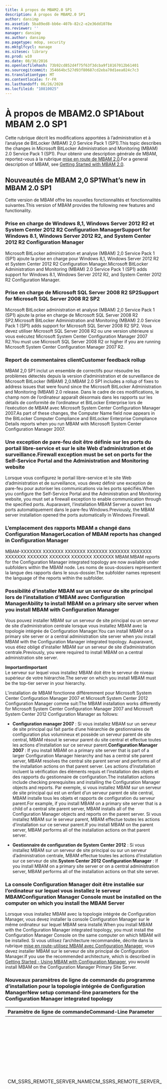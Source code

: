 ```yaml
---
title: À propos de MBAM2.0 SP1
description: À propos de MBAM2.0 SP1
author: dansimp
ms.assetid: 5ba89ed8-bb6e-407b-82c2-e2e36dd1078e
ms.reviewer: ''
manager: dansimp
ms.author: dansimp
ms.pagetype: mdop, security
ms.mktglfcycl: manage
ms.sitesec: library
ms.prod: w10
ms.date: 08/30/2016
ms.openlocfilehash: 73b92cd852d4f75f63f3dcba9f18167012b61401
ms.sourcegitcommit: 354664bc527d93f80687cd2eba70d1eea024c7c3
ms.translationtype: MT
ms.contentlocale: fr-FR
ms.lasthandoff: 06/26/2020
ms.locfileid: "10810025"
---
```

# <span data-ttu-id="646cb-103">À propos de MBAM2.0 SP1</span><span class="sxs-lookup"><span data-stu-id="646cb-103">About MBAM 2.0 SP1</span></span>

<span data-ttu-id="646cb-104">Cette rubrique décrit les modifications apportées à l’administration et à l’analyse de BitLocker (MBAM) 2,0 Service Pack 1 (SP1).</span><span class="sxs-lookup"><span data-stu-id="646cb-104">This topic describes the changes in Microsoft BitLocker Administration and Monitoring (MBAM) 2.0 Service Pack 1 (SP1).</span></span> <span data-ttu-id="646cb-105">Pour obtenir une description générale de MBAM, reportez-vous à la rubrique [mise en route de MBAM 2,0](getting-started-with-mbam-20-mbam-2.md).</span><span class="sxs-lookup"><span data-stu-id="646cb-105">For a general description of MBAM, see [Getting Started with MBAM 2.0](getting-started-with-mbam-20-mbam-2.md).</span></span>

## <a href="" id="what-s-new-in-mbam-2-0-sp1"></a><span data-ttu-id="646cb-106">Nouveautés de MBAM 2,0 SP1</span><span class="sxs-lookup"><span data-stu-id="646cb-106">What’s new in MBAM 2.0 SP1</span></span>

<span data-ttu-id="646cb-107">Cette version de MBAM offre les nouvelles fonctionnalités et fonctionnalités suivantes.</span><span class="sxs-lookup"><span data-stu-id="646cb-107">This version of MBAM provides the following new features and functionality.</span></span>

### <span data-ttu-id="646cb-108">Prise en charge de Windows 8,1, Windows Server 2012 R2 et System Center 2012 R2 Configuration Manager</span><span class="sxs-lookup"><span data-stu-id="646cb-108">Support for Windows 8.1, Windows Server 2012 R2, and System Center 2012 R2 Configuration Manager</span></span>

<span data-ttu-id="646cb-109">Microsoft BitLocker administration et analyse (MBAM) 2,0 Service Pack 1 (SP1) ajoute la prise en charge pour Windows 8,1, Windows Server 2012 R2 et System Center 2012 R2 Configuration Manager.</span><span class="sxs-lookup"><span data-stu-id="646cb-109">Microsoft BitLocker Administration and Monitoring (MBAM) 2.0 Service Pack 1 (SP1) adds support for Windows 8.1, Windows Server 2012 R2, and System Center 2012 R2 Configuration Manager.</span></span>

### <span data-ttu-id="646cb-110">Prise en charge de Microsoft SQL Server 2008 R2 SP2</span><span class="sxs-lookup"><span data-stu-id="646cb-110">Support for Microsoft SQL Server 2008 R2 SP2</span></span>

<span data-ttu-id="646cb-111">Microsoft BitLocker administration et analyse (MBAM) 2,0 Service Pack 1 (SP1) ajoute la prise en charge de Microsoft SQL Server 2008 R2 SP2.</span><span class="sxs-lookup"><span data-stu-id="646cb-111">Microsoft BitLocker Administration and Monitoring (MBAM) 2.0 Service Pack 1 (SP1) adds support for Microsoft SQL Server 2008 R2 SP2.</span></span> <span data-ttu-id="646cb-112">Vous devez utiliser Microsoft SQL Server 2008 R2 ou une version ultérieure si vous exécutez Microsoft System Center Configuration Manager 2007 R2.</span><span class="sxs-lookup"><span data-stu-id="646cb-112">You must use Microsoft SQL Server 2008 R2 or higher if you are running Microsoft System Center Configuration Manager 2007 R2.</span></span>

### <span data-ttu-id="646cb-113">Report de commentaires client</span><span class="sxs-lookup"><span data-stu-id="646cb-113">Customer feedback rollup</span></span>

<span data-ttu-id="646cb-114">MBAM 2,0 SP1 inclut un ensemble de correctifs pour résoudre les problèmes détectés depuis la version d’administration et de surveillance de Microsoft BitLocker (MBAM) 2,0.</span><span class="sxs-lookup"><span data-stu-id="646cb-114">MBAM 2.0 SP1 includes a rollup of fixes to address issues that were found since the Microsoft BitLocker Administration and Monitoring (MBAM) 2.0 release.</span></span> <span data-ttu-id="646cb-115">Dans le cadre de ces modifications, le champ nom de l’ordinateur apparaît désormais dans les rapports sur les détails de conformité de l’ordinateur et BitLocker Enterprise lors de l’exécution de MBAM avec Microsoft System Center Configuration Manager 2007.</span><span class="sxs-lookup"><span data-stu-id="646cb-115">As part of these changes, the Computer Name field now appears in the BitLocker Computer Compliance and BitLocker Enterprise Compliance Details reports when you run MBAM with Microsoft System Center Configuration Manager 2007.</span></span>

### <span data-ttu-id="646cb-116">Une exception de pare-feu doit être définie sur les ports du portail libre-service et sur le site Web d’administration et de surveillance.</span><span class="sxs-lookup"><span data-stu-id="646cb-116">Firewall exception must be set on ports for the Self-Service Portal and the Administration and Monitoring website</span></span>

<span data-ttu-id="646cb-117">Lorsque vous configurez le portail libre-service et le site Web d’administration et de surveillance, vous devez définir une exception de pare-feu pour autoriser les communications via les ports spécifiés.</span><span class="sxs-lookup"><span data-stu-id="646cb-117">When you configure the Self-Service Portal and the Administration and Monitoring website, you must set a firewall exception to enable communication through the specified ports.</span></span> <span data-ttu-id="646cb-118">Auparavant, l’installation MBAM Server a ouvert les ports automatiquement dans le pare-feu Windows.</span><span class="sxs-lookup"><span data-stu-id="646cb-118">Previously, the MBAM server installation opened the ports automatically in Windows Firewall.</span></span>

### <span data-ttu-id="646cb-119">L’emplacement des rapports MBAM a changé dans Configuration Manager</span><span class="sxs-lookup"><span data-stu-id="646cb-119">Location of MBAM reports has changed in Configuration Manager</span></span>

<span data-ttu-id="646cb-120">MBAM-XXXXXXX XXXXXXX XXXXXXX XXXXXXX XXXXXXX XXXXXXX XXXXXXX XXXXXXX XXXXXXX XXXXXXX XXXXXXX MBAM.</span><span class="sxs-lookup"><span data-stu-id="646cb-120">MBAM reports for the Configuration Manager integrated topology are now available under subfolders within the MBAM node.</span></span> <span data-ttu-id="646cb-121">Les noms de sous-dossiers représentent la langue des rapports dans le sous-dossier.</span><span class="sxs-lookup"><span data-stu-id="646cb-121">The subfolder names represent the language of the reports within the subfolder.</span></span>

### <span data-ttu-id="646cb-122">Possibilité d’installer MBAM sur un serveur de site principal lors de l’installation d’MBAM avec Configuration Manager</span><span class="sxs-lookup"><span data-stu-id="646cb-122">Ability to install MBAM on a primary site server when you install MBAM with Configuration Manager</span></span>

<span data-ttu-id="646cb-123">Vous pouvez installer MBAM sur un serveur de site principal ou un serveur de site d’administration centrale lorsque vous installez MBAM avec la topologie intégrée de Configuration Manager.</span><span class="sxs-lookup"><span data-stu-id="646cb-123">You can install MBAM on a primary site server or a central administration site server when you install MBAM with the Configuration Manager integrated topology.</span></span> <span data-ttu-id="646cb-124">Auparavant, vous étiez obligé d’installer MBAM sur un serveur de site d’administration centrale.</span><span class="sxs-lookup"><span data-stu-id="646cb-124">Previously, you were required to install MBAM on a central administration site server.</span></span>

**<span data-ttu-id="646cb-125">Important</span><span class="sxs-lookup"><span data-stu-id="646cb-125">Important</span></span>**  
<span data-ttu-id="646cb-126">Le serveur sur lequel vous installez MBAM doit être le serveur de niveau supérieur de votre hiérarchie.</span><span class="sxs-lookup"><span data-stu-id="646cb-126">The server on which you install MBAM must be the top-tier server in your hierarchy.</span></span>



<span data-ttu-id="646cb-127">L’installation de MBAM fonctionne différemment pour Microsoft System Center Configuration Manager 2007 et Microsoft System Center 2012 Configuration Manager comme suit:</span><span class="sxs-lookup"><span data-stu-id="646cb-127">The MBAM installation works differently for Microsoft System Center Configuration Manager 2007 and Microsoft System Center 2012 Configuration Manager as follows:</span></span>

-   <span data-ttu-id="646cb-128">**Configuration manager 2007** : Si vous installez MBAM sur un serveur de site principal qui fait partie d’une hiérarchie de gestionnaires de configuration plus volumineux et possède un serveur parent de site central, MBAM résout le serveur parent du site central et effectue toutes les actions d’installation sur ce serveur parent.</span><span class="sxs-lookup"><span data-stu-id="646cb-128">**Configuration Manager 2007** : If you install MBAM on a primary site server that is part of a larger Configuration Manager hierarchy and has a central site parent server, MBAM resolves the central site parent server and performs all of the installation actions on that parent server.</span></span> <span data-ttu-id="646cb-129">Les actions d’installation incluent la vérification des éléments requis et l’installation des objets et des rapports du gestionnaire de configuration.</span><span class="sxs-lookup"><span data-stu-id="646cb-129">The installation actions include checking prerequisites and installing the Configuration Manager objects and reports.</span></span> <span data-ttu-id="646cb-130">Par exemple, si vous installez MBAM sur un serveur de site principal qui est un enfant d’un serveur parent de site central, MBAM installe tous les objets et rapports de configuration du serveur parent.</span><span class="sxs-lookup"><span data-stu-id="646cb-130">For example, if you install MBAM on a primary site server that is a child of a central site parent server, MBAM installs all of the Configuration Manager objects and reports on the parent server.</span></span> <span data-ttu-id="646cb-131">Si vous installez MBAM sur le serveur parent, MBAM effectue toutes les actions d’installation sur ce serveur parent.</span><span class="sxs-lookup"><span data-stu-id="646cb-131">If you install MBAM on the parent server, MBAM performs all of the installation actions on that parent server.</span></span>

-   <span data-ttu-id="646cb-132">**Gestionnaire de configuration de System Center 2012** : Si vous installez MBAM sur un serveur de site principal ou sur un serveur d’administration centrale, MBAM effectue toutes les actions d’installation sur ce serveur de site.</span><span class="sxs-lookup"><span data-stu-id="646cb-132">**System Center 2012 Configuration Manager** : If you install MBAM on a primary site server or on a central administration server, MBAM performs all of the installation actions on that site server.</span></span>

### <a href="" id="-------------configuration-manager-console-must-be-installed-on-the--computer-on-which-you-install-the-mbam-server"></a> <span data-ttu-id="646cb-133">La console Configuration Manager doit être installée sur l’ordinateur sur lequel vous installez le serveur MBAM</span><span class="sxs-lookup"><span data-stu-id="646cb-133">Configuration Manager Console must be installed on the computer on which you install the MBAM Server</span></span>

<span data-ttu-id="646cb-134">Lorsque vous installez MBAM avec la topologie intégrée de Configuration Manager, vous devez installer la console Configuration Manager sur le même ordinateur sur lequel MBAM sera installé.</span><span class="sxs-lookup"><span data-stu-id="646cb-134">When you install MBAM with the Configuration Manager integrated topology, you must install the Configuration Manager Console on the same computer on which MBAM will be installed.</span></span> <span data-ttu-id="646cb-135">Si vous utilisez l’architecture recommandée, décrite dans la rubrique [mise en route-utilisez MBAM avec Configuration Manager](getting-started---using-mbam-with-configuration-manager.md), vous devez installer MBAM sur le serveur de site principal de Configuration Manager.</span><span class="sxs-lookup"><span data-stu-id="646cb-135">If you use the recommended architecture, which is described in [Getting Started - Using MBAM with Configuration Manager](getting-started---using-mbam-with-configuration-manager.md), you would install MBAM on the Configuration Manager Primary Site Server.</span></span>

### <span data-ttu-id="646cb-136">Nouveaux paramètres de ligne de commande du programme d’installation pour la topologie intégrée de Configuration Manager</span><span class="sxs-lookup"><span data-stu-id="646cb-136">New setup command-line parameters for the Configuration Manager integrated topology</span></span>

<table>
<colgroup>
<col width="33%" />
<col width="33%" />
<col width="33%" />
</colgroup>
<thead>
<tr class="header">
<th align="left"><span data-ttu-id="646cb-137">Paramètre de ligne de commande</span><span class="sxs-lookup"><span data-stu-id="646cb-137">Command-Line Parameter</span></span></th>
<th align="left"><span data-ttu-id="646cb-138">Description</span><span class="sxs-lookup"><span data-stu-id="646cb-138">Description</span></span></th>
<th align="left"><span data-ttu-id="646cb-139">Exemple</span><span class="sxs-lookup"><span data-stu-id="646cb-139">Example</span></span></th>
</tr>
</thead>
<tbody>
<tr class="odd">
<td align="left"><p><span data-ttu-id="646cb-140">CM_SSRS_REMOTE_SERVER_NAME</span><span class="sxs-lookup"><span data-stu-id="646cb-140">CM_SSRS_REMOTE_SERVER_NAME</span></span></p></td>
<td align="left"><p><span data-ttu-id="646cb-141">Vous permet d’installer les rapports du gestionnaire de configuration sur un serveur SQL Server Reporting Services (SSRS) distant qui fait partie du site de Configuration Manager sur lequel MBAM est installé.</span><span class="sxs-lookup"><span data-stu-id="646cb-141">Enables you to install the Configuration Manager reports on a remote SQL Server Reporting Services (SSRS) server that is part of the same Configuration Manager site to which MBAM is installed.</span></span> <span data-ttu-id="646cb-142">Vous pouvez définir la valeur sur le nom de domaine complet du serveur de rôles de point SSRS distant.</span><span class="sxs-lookup"><span data-stu-id="646cb-142">You can set the value to the fully qualified domain name of the remote SSRS point role server.</span></span></p></td>
<td align="left"><p><span data-ttu-id="646cb-143">MbamSetup.exe CM_SSRS_REMOTE_SERVER_NAME = ssrsServer. contoso. com</span><span class="sxs-lookup"><span data-stu-id="646cb-143">MbamSetup.exe CM_SSRS_REMOTE_SERVER_NAME=ssrsServer.Contoso.com</span></span></p></td>
</tr>
<tr class="even">
<td align="left"><p><span data-ttu-id="646cb-144">CM_REPORTS_ONLY</span><span class="sxs-lookup"><span data-stu-id="646cb-144">CM_REPORTS_ONLY</span></span></p></td>
<td align="left"><p><span data-ttu-id="646cb-145">Vous permet d’installer uniquement les rapports du gestionnaire de configuration, sans autres objets de Configuration Manager, tels que les éléments de base, de collection et de configuration.</span><span class="sxs-lookup"><span data-stu-id="646cb-145">Enables you to install only the Configuration Manager reports, without other Configuration Manager objects, such as the baseline, collection, and configuration items.</span></span></p>
<div class="alert">
<strong><span data-ttu-id="646cb-146">Remarque</span><span class="sxs-lookup"><span data-stu-id="646cb-146">Note</span></span></strong><br/><p><span data-ttu-id="646cb-147">Vous devez combiner ce paramètre avec le paramètre CM_REPORTS_COLLECTION_ID.</span><span class="sxs-lookup"><span data-stu-id="646cb-147">You must combine this parameter with the CM_REPORTS_COLLECTION_ID parameter.</span></span></p>
</div>
<div>

</div>
<p><span data-ttu-id="646cb-148">Valeurs de paramètre valides:</span><span class="sxs-lookup"><span data-stu-id="646cb-148">Valid parameter values:</span></span></p>
<ul>
<li><p><span data-ttu-id="646cb-149">Vrai</span><span class="sxs-lookup"><span data-stu-id="646cb-149">True</span></span></p></li>
<li><p><span data-ttu-id="646cb-150">Faux</span><span class="sxs-lookup"><span data-stu-id="646cb-150">False</span></span></p></li>
</ul>
<p><span data-ttu-id="646cb-151">Vous pouvez combiner ce paramètre à l’aide du paramètre CM_SSRS_REMOTE_SERVER_NAME si vous voulez installer les rapports uniquement sur un serveur de rôles de point de contrôle distant.</span><span class="sxs-lookup"><span data-stu-id="646cb-151">You can combine this parameter with the CM_SSRS_REMOTE_SERVER_NAME parameter if you want to install the reports only to a remote SSRS point role server.</span></span></p>
<p><span data-ttu-id="646cb-152">Si vous ne définissez pas le paramètre ou si vous lui attribuez la valeur false, le programme d’installation de MBAM installe tous les objets du gestionnaire de configuration, y compris les rapports.</span><span class="sxs-lookup"><span data-stu-id="646cb-152">If you do not set the parameter or if you set it to False, MBAM Setup installs all of the Configuration Manager objects, including the reports.</span></span></p></td>
<td align="left"><p><span data-ttu-id="646cb-153">MbamSetup.exe CM_REPORTS_ONLY = true</span><span class="sxs-lookup"><span data-stu-id="646cb-153">MbamSetup.exe CM_REPORTS_ONLY=True</span></span></p>
<p><span data-ttu-id="646cb-154">CM_REPORTS_COLLECTION_ID = SMS00001</span><span class="sxs-lookup"><span data-stu-id="646cb-154">CM_REPORTS_COLLECTION_ID=SMS00001</span></span></p></td>
</tr>
<tr class="odd">
<td align="left"><p><span data-ttu-id="646cb-155">CM_REPORTS_COLLECTION_ID</span><span class="sxs-lookup"><span data-stu-id="646cb-155">CM_REPORTS_COLLECTION_ID</span></span></p></td>
<td align="left"><p><span data-ttu-id="646cb-156">ID de collection existant qui identifie la collection pour laquelle les données de conformité de rapport seront affichées.</span><span class="sxs-lookup"><span data-stu-id="646cb-156">An existing collection ID that identifies the collection for which reporting compliance data will be displayed.</span></span> <span data-ttu-id="646cb-157">Vous pouvez spécifier n’importe quel ID de collection.</span><span class="sxs-lookup"><span data-stu-id="646cb-157">You can specify any collection ID.</span></span> <span data-ttu-id="646cb-158">Vous n’êtes pas tenu d’utiliser l’ID de collection «MBAM pris en charge».</span><span class="sxs-lookup"><span data-stu-id="646cb-158">You are not required to use the “MBAM Supported Computers” collection ID.</span></span></p></td>
<td align="left"><p><span data-ttu-id="646cb-159">MbamSetup.exe CM_REPORTS_ONLY = true</span><span class="sxs-lookup"><span data-stu-id="646cb-159">MbamSetup.exe CM_REPORTS_ONLY=True</span></span></p>
<p><span data-ttu-id="646cb-160">CM_REPORTS_COLLECTION_ID = SMS00001</span><span class="sxs-lookup"><span data-stu-id="646cb-160">CM_REPORTS_COLLECTION_ID=SMS00001</span></span></p></td>
</tr>
</tbody>
</table>



### <span data-ttu-id="646cb-161">Possibilité d’activer ou de désactiver le texte d’avis de portail libre-service</span><span class="sxs-lookup"><span data-stu-id="646cb-161">Ability to turn Self-Service Portal notice text on or off</span></span>

<span data-ttu-id="646cb-162">MBAM 2,0 SP1 vous permet de désactiver le texte de la note sur le portail libre-service.</span><span class="sxs-lookup"><span data-stu-id="646cb-162">MBAM 2.0 SP1 enables you to turn off the notice text on the Self-Service Portal.</span></span> <span data-ttu-id="646cb-163">Auparavant, le texte d’avis affiché par défaut, et vous ne pouviez pas le désactiver.</span><span class="sxs-lookup"><span data-stu-id="646cb-163">Previously, the notice text displayed by default, and you could not turn it off.</span></span>

**<span data-ttu-id="646cb-164">Pour désactiver le texte de la note</span><span class="sxs-lookup"><span data-stu-id="646cb-164">To turn off the notice text</span></span>**

1.  <span data-ttu-id="646cb-165">Sur le serveur sur lequel vous avez installé le portail libre-service, ouvrez Internet Information Services (IIS) et naviguez jusqu’à **sites &gt; Microsoft BitLocker administration et analysez les paramètres de l' &gt; &gt; application selfservice**.</span><span class="sxs-lookup"><span data-stu-id="646cb-165">On the server where you installed the Self-Service Portal, open Internet Information Services (IIS) and browse to **Sites &gt; Microsoft BitLocker Administration and Monitoring &gt; SelfService &gt; Application Settings**.</span></span>

2.  <span data-ttu-id="646cb-166">Dans la colonne **nom** , sélectionnez **DisplayNotice**, puis attribuez la valeur **false**.</span><span class="sxs-lookup"><span data-stu-id="646cb-166">From the **Name** column, select **DisplayNotice**, and set the value to **false**.</span></span>

### <span data-ttu-id="646cb-167">Possibilité de localiser l’instruction HelpdeskText qui pointe les utilisateurs vers d’autres informations de portail libre-service</span><span class="sxs-lookup"><span data-stu-id="646cb-167">Ability to localize the HelpdeskText statement that points users to more Self-Service Portal information</span></span>

<span data-ttu-id="646cb-168">Vous pouvez configurer une version localisée de l’instruction «HelpdeskText» du portail libre-service, qui indique aux utilisateurs finaux comment obtenir de l’aide sur le portail libre-service.</span><span class="sxs-lookup"><span data-stu-id="646cb-168">You can configure a localized version of the Self-Service Portal “HelpdeskText” statement, which tells end users how to get additional help when they are using the Self-Service Portal.</span></span> <span data-ttu-id="646cb-169">Si vous configurez du texte localisé pour l’instruction, comme décrit dans les instructions ci-dessous, MBAM affiche la version localisée.</span><span class="sxs-lookup"><span data-stu-id="646cb-169">If you configure localized text for the statement, as described in the following instructions, MBAM will display the localized version.</span></span> <span data-ttu-id="646cb-170">Si MBAM ne trouve pas la version localisée, il affiche la valeur figurant dans le paramètre **HelpdeskText** .</span><span class="sxs-lookup"><span data-stu-id="646cb-170">If MBAM does not find the localized version, it displays the value that is in the **HelpdeskText** parameter.</span></span>

**<span data-ttu-id="646cb-171">Pour afficher une version localisée de l’instruction HelpdeskText</span><span class="sxs-lookup"><span data-stu-id="646cb-171">To display a localized version of the HelpdeskText statement</span></span>**

1.  <span data-ttu-id="646cb-172">Sur le serveur sur lequel vous avez installé le portail libre-service, ouvrez les services Internet (IIS) et naviguez jusqu’à **sites &gt; Microsoft BitLocker administration et contrôle des paramètres de l' &gt; &gt; application selfservice**.</span><span class="sxs-lookup"><span data-stu-id="646cb-172">On the server where you installed the Self-Service Portal, open IIS and browse to **Sites &gt; Microsoft BitLocker Administration and Monitoring &gt; SelfService &gt; Application Settings**.</span></span>

2.  <span data-ttu-id="646cb-173">Dans le volet **actions** , cliquez sur **Ajouter** pour ouvrir la boîte de dialogue Ajouter un **paramètre d’application** .</span><span class="sxs-lookup"><span data-stu-id="646cb-173">In the **Actions** pane, click **Add** to open the **Add Application Setting** dialog box.</span></span>

3.  <span data-ttu-id="646cb-174">Dans le champ **nom** , tapez **HelpdeskText**\ _ &lt; *Language* &gt; , où &lt; *Language* &gt; correspond au code de langue approprié pour le texte.</span><span class="sxs-lookup"><span data-stu-id="646cb-174">In the **Name** field, type **HelpdeskText**\_&lt;*language*&gt;, where &lt;*language*&gt; is the appropriate language code for the text.</span></span> <span data-ttu-id="646cb-175">Par exemple, pour créer une instruction HelpdeskText localisée en espagnol, vous nommerez le paramètre HelpdeskText \ _es-es.</span><span class="sxs-lookup"><span data-stu-id="646cb-175">For example, to create a localized HelpdeskText statement in Spanish, you would name the parameter HelpdeskText\_es-es.</span></span> <span data-ttu-id="646cb-176">Pour obtenir la liste des codes de langue valides que vous pouvez utiliser, voir référence sur l' [API NLS (National Language Support)](https://go.microsoft.com/fwlink/?LinkId=317947).</span><span class="sxs-lookup"><span data-stu-id="646cb-176">For a list of the valid language codes that you can use, see [National Language Support (NLS) API Reference](https://go.microsoft.com/fwlink/?LinkId=317947).</span></span>

4.  <span data-ttu-id="646cb-177">Dans le champ **valeur** , tapez le texte localisé que vous souhaitez afficher aux utilisateurs finaux.</span><span class="sxs-lookup"><span data-stu-id="646cb-177">In the **Value** field, type the localized text that you want to display to end users.</span></span>

### <span data-ttu-id="646cb-178">Possibilité de localiser le portail libre-service HelpdeskURL</span><span class="sxs-lookup"><span data-stu-id="646cb-178">Ability to localize the Self-Service Portal HelpdeskURL</span></span>

<span data-ttu-id="646cb-179">Vous pouvez configurer une version localisée du portail libre-service HelpdeskURL pour l’afficher par défaut aux utilisateurs finaux.</span><span class="sxs-lookup"><span data-stu-id="646cb-179">You can configure a localized version of the Self-Service Portal HelpdeskURL to display to end users by default.</span></span> <span data-ttu-id="646cb-180">Si vous créez une version localisée, comme décrit dans les instructions ci-dessous, MBAM recherche et affiche la version localisée.</span><span class="sxs-lookup"><span data-stu-id="646cb-180">If you create a localized version, as described in the following instructions, MBAM finds and displays the localized version.</span></span> <span data-ttu-id="646cb-181">Si MBAM ne trouve pas de version localisée, il affiche l’URL configurée pour le paramètre HelpDeskURL.</span><span class="sxs-lookup"><span data-stu-id="646cb-181">If MBAM does not find a localized version, it displays the URL that is configured for the HelpDeskURL parameter.</span></span>

**<span data-ttu-id="646cb-182">Pour afficher un HelpdeskURL localisé</span><span class="sxs-lookup"><span data-stu-id="646cb-182">To display a localized HelpdeskURL</span></span>**

1.  <span data-ttu-id="646cb-183">Sur le serveur sur lequel vous avez installé le portail libre-service, ouvrez les services Internet (IIS) et naviguez jusqu’à **sites &gt; Microsoft BitLocker administration et contrôle des paramètres de l' &gt; &gt; application selfservice**.</span><span class="sxs-lookup"><span data-stu-id="646cb-183">On the server where you installed the Self-Service Portal, open IIS and browse to **Sites &gt; Microsoft BitLocker Administration and Monitoring &gt; SelfService &gt; Application Settings**.</span></span>

2.  <span data-ttu-id="646cb-184">Dans le volet **actions** , cliquez sur **Ajouter** pour ouvrir la boîte de dialogue Ajouter un **paramètre d’application** .</span><span class="sxs-lookup"><span data-stu-id="646cb-184">In the **Actions** pane, click **Add** to open the **Add Application Setting** dialog box.</span></span>

3.  <span data-ttu-id="646cb-185">Dans le champ **nom** , tapez **HelpdeskURL**\ _ &lt; *Language* &gt; , où &lt; *Language* &gt; correspond au code de langue approprié pour l’URL.</span><span class="sxs-lookup"><span data-stu-id="646cb-185">In the **Name** field, type **HelpdeskURL**\_&lt;*language*&gt;, where &lt;*language*&gt; is the appropriate language code for the URL.</span></span> <span data-ttu-id="646cb-186">Par exemple, pour créer une HelpdeskURL localisée en espagnol, vous nommerez le paramètre HelpdeskURL \ _es-es.</span><span class="sxs-lookup"><span data-stu-id="646cb-186">For example, to create a localized HelpdeskURL in Spanish, you would name the parameter HelpdeskURL\_es-es.</span></span> <span data-ttu-id="646cb-187">Pour obtenir la liste des codes de langue valides que vous pouvez utiliser, voir référence sur l' [API NLS (National Language Support)](https://go.microsoft.com/fwlink/?LinkId=317947).</span><span class="sxs-lookup"><span data-stu-id="646cb-187">For a list of the valid language codes you can use, see [National Language Support (NLS) API Reference](https://go.microsoft.com/fwlink/?LinkId=317947).</span></span>

4.  <span data-ttu-id="646cb-188">Dans le champ **valeur** , tapez le HelpdeskURL localisé que vous souhaitez afficher aux utilisateurs finaux.</span><span class="sxs-lookup"><span data-stu-id="646cb-188">In the **Value** field, type the localized HelpdeskURL that you want to display to end users.</span></span>

### <span data-ttu-id="646cb-189">Possibilité de localiser le texte d’avis du portail libre-service</span><span class="sxs-lookup"><span data-stu-id="646cb-189">Ability to localize the Self-Service Portal notice text</span></span>

<span data-ttu-id="646cb-190">Vous pouvez configurer le texte des notifications localisées pour qu’ils apparaissent par défaut aux utilisateurs finaux sur le portail libre-service.</span><span class="sxs-lookup"><span data-stu-id="646cb-190">You can configure localized notice text to display to end users by default in the Self-Service Portal.</span></span> <span data-ttu-id="646cb-191">Le fichier notice.txt, qui affiche le texte de l’avis, se trouve dans le répertoire racine suivant:</span><span class="sxs-lookup"><span data-stu-id="646cb-191">The notice.txt file, which displays the notice text, is located in the following root directory:</span></span>

<span data-ttu-id="646cb-192">&lt;Répertoire d’installation *de MBAM self-service* &gt; \\Self service Website</span><span class="sxs-lookup"><span data-stu-id="646cb-192">&lt;*MBAM Self-Service Install Directory*&gt;\\Self Service Website</span></span>\\

<span data-ttu-id="646cb-193">Pour afficher un texte d’avis localisé, vous devez créer un fichier notice.txt localisé et l’enregistrer sous un dossier de langue spécifique dans l’annuaire suivant:</span><span class="sxs-lookup"><span data-stu-id="646cb-193">To display localized notice text, you create a localized notice.txt file and save it under a specific language folder in the following directory:</span></span>

<span data-ttu-id="646cb-194">&lt;Répertoire d’installation *de MBAM self-service* &gt; \\Self service Website</span><span class="sxs-lookup"><span data-stu-id="646cb-194">&lt;*MBAM Self-Service Install Directory*&gt;\\Self Service Website</span></span>\\

<span data-ttu-id="646cb-195">MBAM affiche le texte de l’avis en fonction des règles suivantes:</span><span class="sxs-lookup"><span data-stu-id="646cb-195">MBAM displays the notice text, based on the following rules:</span></span>

-   <span data-ttu-id="646cb-196">Si vous créez un fichier notice.txt localisé dans le dossier de langue approprié, MBAM affiche le texte du message localisé.</span><span class="sxs-lookup"><span data-stu-id="646cb-196">If you create a localized notice.txt file in the appropriate language folder, MBAM displays the localized notice text.</span></span>

-   <span data-ttu-id="646cb-197">Si MBAM ne trouve pas de version localisée du fichier notice.txt, il affiche le texte dans le fichier de notice.txt par défaut.</span><span class="sxs-lookup"><span data-stu-id="646cb-197">If MBAM does not find a localized version of the notice.txt file, it displays the text in the default notice.txt file.</span></span>

-   <span data-ttu-id="646cb-198">Si MBAM ne trouve pas de fichier notice.txt par défaut, il affiche le texte par défaut dans le portail libre-service.</span><span class="sxs-lookup"><span data-stu-id="646cb-198">If MBAM does not find a default notice.txt file, it displays the default text in the Self-Service Portal.</span></span>

**<span data-ttu-id="646cb-199">Remarque</span><span class="sxs-lookup"><span data-stu-id="646cb-199">Note</span></span>**  
<span data-ttu-id="646cb-200">Si le navigateur d’un utilisateur final est défini pour une langue qui ne possède pas de sous-dossier de langue correspondant ou notice.txt, le texte qui se trouve dans le fichier notice.txt dans le répertoire racine suivant s’affiche:</span><span class="sxs-lookup"><span data-stu-id="646cb-200">If an end user’s browser is set to a language that does not have a corresponding language subfolder or notice.txt, the text that is in the notice.txt file in the following root directory is displayed:</span></span>

<span data-ttu-id="646cb-201">&lt;Répertoire d’installation *de MBAM self-service* &gt; \\Self service Website</span><span class="sxs-lookup"><span data-stu-id="646cb-201">&lt;*MBAM Self-Service Install Directory*&gt;\\Self Service Website</span></span>\\



**<span data-ttu-id="646cb-202">Pour créer un fichier notice.txt localisé</span><span class="sxs-lookup"><span data-stu-id="646cb-202">To create a localized notice.txt file</span></span>**

1.  <span data-ttu-id="646cb-203">Sur le serveur sur lequel vous avez installé le portail libre-service, créez un &lt; *language* &gt; dossier de langue dans l’annuaire suivant, où &lt; *Language* &gt; représente le nom de la langue localisée:</span><span class="sxs-lookup"><span data-stu-id="646cb-203">On the server where you installed the Self-Service Portal, create a &lt;*language*&gt; folder in the following directory, where &lt;*language*&gt; represents the name of the localized language:</span></span>

    <span data-ttu-id="646cb-204">&lt;Répertoire d’installation *de MBAM self-service* &gt; \\Self service Website</span><span class="sxs-lookup"><span data-stu-id="646cb-204">&lt;*MBAM Self-Service Install Directory*&gt;\\Self Service Website</span></span>\\

    **<span data-ttu-id="646cb-205">Remarque</span><span class="sxs-lookup"><span data-stu-id="646cb-205">Note</span></span>**  
    <span data-ttu-id="646cb-206">Certains dossiers de langue existent déjà et il n’est pas nécessaire d’en créer un.</span><span class="sxs-lookup"><span data-stu-id="646cb-206">Some language folders already exist, so you may not have to create one.</span></span> <span data-ttu-id="646cb-207">Si vous avez besoin de créer un dossier de langue, reportez-vous à la rubrique référence sur l' [API NLS (National Language Support)](https://go.microsoft.com/fwlink/?LinkId=317947) pour obtenir la liste des noms valides que vous pouvez utiliser pour le &lt; dossier *Language* &gt; .</span><span class="sxs-lookup"><span data-stu-id="646cb-207">If you do need to create a language folder, see [National Language Support (NLS) API Reference](https://go.microsoft.com/fwlink/?LinkId=317947) for a list of the valid names that you can use for the &lt;*language*&gt; folder.</span></span>



2.  <span data-ttu-id="646cb-208">Créez un fichier notice.txt contenant le texte d’avis localisé.</span><span class="sxs-lookup"><span data-stu-id="646cb-208">Create a notice.txt file that contains the localized notice text.</span></span>

3.  <span data-ttu-id="646cb-209">Enregistrez le fichier notice.txt dans le &lt; dossier *Language* &gt; .</span><span class="sxs-lookup"><span data-stu-id="646cb-209">Save the notice.txt file in the &lt;*language*&gt; folder.</span></span> <span data-ttu-id="646cb-210">Par exemple, pour créer un fichier notice.txt localisé en espagnol, vous devez enregistrer le fichier notice.txt localisé dans le dossier suivant:</span><span class="sxs-lookup"><span data-stu-id="646cb-210">For example, to create a localized notice.txt file in Spanish, you would save the localized notice.txt file in the following folder:</span></span>

    <span data-ttu-id="646cb-211">&lt;Répertoire d’installation *de MBAM self-service* &gt; \\Self service Website\\es-es</span><span class="sxs-lookup"><span data-stu-id="646cb-211">&lt;*MBAM Self-Service Install Directory*&gt;\\Self Service Website\\es-es</span></span>

## <span data-ttu-id="646cb-212">Mise à niveau vers MBAM 2,0 SP1</span><span class="sxs-lookup"><span data-stu-id="646cb-212">Upgrading to MBAM 2.0 SP1</span></span>


<span data-ttu-id="646cb-213">Vous pouvez effectuer une mise à niveau vers MBAM 2,0 SP1 à partir de n’importe quelle version antérieure de MBAM.</span><span class="sxs-lookup"><span data-stu-id="646cb-213">You can upgrade to MBAM 2.0 SP1 from any previous version of MBAM.</span></span>

### <span data-ttu-id="646cb-214">Mise à niveau de l’infrastructure MBAM</span><span class="sxs-lookup"><span data-stu-id="646cb-214">Upgrading the MBAM infrastructure</span></span>

<span data-ttu-id="646cb-215">Vous pouvez mettre à niveau l’infrastructure du serveur MBAM vers MBAM 2,0 SP1 comme suit:</span><span class="sxs-lookup"><span data-stu-id="646cb-215">You can upgrade the MBAM Server infrastructure to MBAM 2.0 SP1 as follows:</span></span>

<span data-ttu-id="646cb-216">**Remplacement manuel du serveur sur place**: vous devez désinstaller manuellement l’infrastructure du serveur MBAM existante, puis installer l’infrastructure du serveur MBAM 2,0 SP1.</span><span class="sxs-lookup"><span data-stu-id="646cb-216">**Manual in-place server replacement**: You must manually uninstall the existing MBAM Server infrastructure, and then install the MBAM 2.0 SP1 Server infrastructure.</span></span> <span data-ttu-id="646cb-217">Vous n’avez pas besoin de supprimer les bases de données pour procéder à la mise à niveau.</span><span class="sxs-lookup"><span data-stu-id="646cb-217">You do not have to remove the databases to do the upgrade.</span></span> <span data-ttu-id="646cb-218">Au lieu de cela, vous sélectionnez les bases de données existantes, lesquelles la version précédente de MBAM a été créée.</span><span class="sxs-lookup"><span data-stu-id="646cb-218">Instead, you select the existing databases, which the previous version of MBAM created.</span></span> <span data-ttu-id="646cb-219">Le programme d’installation de la mise à niveau MBAM 2,0 SP1 effectue une migration vers MBAM 2,0 SP1.</span><span class="sxs-lookup"><span data-stu-id="646cb-219">The MBAM 2.0 SP1 upgrade installation then migrates the existing databases to MBAM 2.0 SP1.</span></span>

<span data-ttu-id="646cb-220">**Mise à niveau du client distribué**: Si vous utilisez la topologie MBAM autonome, vous pouvez mettre à niveau les clients MBAM progressivement après l’installation de l’infrastructure de serveur MBAM 2,0 SP1.</span><span class="sxs-lookup"><span data-stu-id="646cb-220">**Distributed client upgrade**: If you are using the Stand-alone MBAM topology, you can upgrade the MBAM Clients gradually after you install the MBAM 2.0 SP1 Server infrastructure.</span></span>

<span data-ttu-id="646cb-221">Après avoir effectué la mise à niveau de l’infrastructure du serveur MBAM, les clients MBAM 1,0 ou 2,0 seront signalés au serveur MBAM 2,0 SP1 et stockeront les données de récupération, mais la conformité sera basée sur les stratégies disponibles pour la version du client MBAM actuellement installée.</span><span class="sxs-lookup"><span data-stu-id="646cb-221">After you upgrade the MBAM Server infrastructure, MBAM 1.0 or 2.0 Clients will report to the MBAM 2.0 SP1 Server successfully and will store the recovery data, but compliance will be based on the policies available for the MBAM Client version that is currently installed.</span></span> <span data-ttu-id="646cb-222">Pour activer la création de rapports sur les stratégies MBAM 2,0 SP1, vous devez mettre à niveau les ordinateurs clients vers MBAM 2,0 SP1.</span><span class="sxs-lookup"><span data-stu-id="646cb-222">To enable reporting against MBAM 2.0 SP1 policies, you must upgrade client computers to MBAM 2.0 SP1.</span></span> <span data-ttu-id="646cb-223">Vous pouvez mettre à niveau les ordinateurs client vers le client MBAM 2,0 SP1 sans désinstaller le client précédent, et le client va commencer à s’appliquer et à signaler, selon les stratégies 2,0 SP1 MBAM.</span><span class="sxs-lookup"><span data-stu-id="646cb-223">You can upgrade the client computers to the MBAM 2.0 SP1 Client without uninstalling the previous Client, and the Client will start to apply and report, based on the MBAM 2.0 SP1 policies.</span></span>

<span data-ttu-id="646cb-224">Pour plus d’informations sur la mise à niveau des serveurs MBAM, voir [mise à niveau à partir d’une version antérieure d’MBAM](upgrading-from-previous-versions-of-mbam.md).</span><span class="sxs-lookup"><span data-stu-id="646cb-224">For more information about upgrading the MBAM servers, see [Upgrading from Previous Versions of MBAM](upgrading-from-previous-versions-of-mbam.md).</span></span>

### <span data-ttu-id="646cb-225">Mise à niveau du client MBAM vers MBAM 2,0 SP1</span><span class="sxs-lookup"><span data-stu-id="646cb-225">Upgrading the MBAM Client to MBAM 2.0 SP1</span></span>

<span data-ttu-id="646cb-226">Pour mettre à niveau les ordinateurs des utilisateurs finaux vers le client MBAM 2,0 SP1, exécutez **MbamClientSetup.exe** sur chaque ordinateur client.</span><span class="sxs-lookup"><span data-stu-id="646cb-226">To upgrade end-user computers to the MBAM 2.0 SP1 Client, run **MbamClientSetup.exe** on each client computer.</span></span> <span data-ttu-id="646cb-227">Le programme d’installation met automatiquement à jour le client vers le client MBAM 2,0 SP1.</span><span class="sxs-lookup"><span data-stu-id="646cb-227">The installer automatically updates the Client to the MBAM 2.0 SP1 Client.</span></span> <span data-ttu-id="646cb-228">Après l’installation, les ordinateurs clients n’ont pas besoin d’être redémarrés et le client MBAM 2,0 SP1 commence à s’appliquer et à rapporter des stratégies MBAM 2,0 SP1.</span><span class="sxs-lookup"><span data-stu-id="646cb-228">After the installation, client computers do not have to be rebooted, and the MBAM 2.0 SP1 Client starts to apply and report against MBAM 2.0 SP1 policies.</span></span>

<span data-ttu-id="646cb-229">Si vous utilisez MBAM avec Configuration Manager, vous devez mettre à niveau les ordinateurs client MBAM vers MBAM 2,0 SP1.</span><span class="sxs-lookup"><span data-stu-id="646cb-229">If you are using MBAM with Configuration Manager, you must upgrade the MBAM client computers to MBAM 2.0 SP1.</span></span>

<span data-ttu-id="646cb-230">Pour plus d’informations sur la mise à niveau des ordinateurs clients MBAM, voir [mise à niveau à partir d’une version antérieure d’MBAM](upgrading-from-previous-versions-of-mbam.md).</span><span class="sxs-lookup"><span data-stu-id="646cb-230">For more information about upgrading the MBAM client computers, see [Upgrading from Previous Versions of MBAM](upgrading-from-previous-versions-of-mbam.md).</span></span>

## <span data-ttu-id="646cb-231">Installation ou mise à niveau vers MBAM 2,0 SP1 avec Configuration Manager</span><span class="sxs-lookup"><span data-stu-id="646cb-231">Installing or upgrading to MBAM 2.0 SP1 with Configuration Manager</span></span>


<span data-ttu-id="646cb-232">Cette section décrit la configuration requise lors de l’installation d’MBAM 2,0 SP1 en tant que nouvelle installation ou en tant que mise à niveau vers une version antérieure de MBAM 2,0 SP1.</span><span class="sxs-lookup"><span data-stu-id="646cb-232">This section describes the requirements when you are installing MBAM 2.0 SP1 as a new installation or as an upgrade to a previous MBAM 2.0 SP1 installation.</span></span>

### <span data-ttu-id="646cb-233">Fichiers nécessaires pour l’installation d’MBAM 2,0 SP1 si vous utilisez MBAM avec Configuration Manager</span><span class="sxs-lookup"><span data-stu-id="646cb-233">Required files for installing MBAM 2.0 SP1 if you are using MBAM with Configuration Manager</span></span>

<span data-ttu-id="646cb-234">Si vous installez MBAM pour la première fois et que vous utilisez MBAM 2,0 SP1 avec System Center Configuration Manager, vous devez créer ou modifier des fichiers MOF pour permettre à MBAM de fonctionner correctement avec Configuration Manager.</span><span class="sxs-lookup"><span data-stu-id="646cb-234">If you are installing MBAM for the first time and you are using MBAM 2.0 SP1 with System Center Configuration Manager, you must create or edit mof files to enable MBAM to work correctly with Configuration Manager.</span></span>

-   **<span data-ttu-id="646cb-235">fichier Configuration. mof</span><span class="sxs-lookup"><span data-stu-id="646cb-235">configuration.mof file</span></span>**

    -   <span data-ttu-id="646cb-236">Si vous utilisez Configuration Manager 2007, vous devez modifier le fichier Configuration. mof en exécutant l’étape 3 à partir de la **mise à jour du fichier de configuration. mof si vous effectuez une mise à niveau vers MBAM 2,0 SP1 et que vous utilisez MBAM avec Configuration Manager 2007**, qui suit cet élément.</span><span class="sxs-lookup"><span data-stu-id="646cb-236">If you are using Configuration Manager 2007, you must edit the configuration.mof file by completing step 3 from the item **Update the configuration.mof file if you upgrade to MBAM 2.0 SP1 and you are using MBAM with Configuration Manager 2007**, which follows this item.</span></span>

    -   <span data-ttu-id="646cb-237">Si vous utilisez System Center 2012 Configuration Manager, vous pouvez modifier le fichier Configuration. mof en suivant les instructions dans [modifier le fichier Configuration. mof](edit-the-configurationmof-file.md).</span><span class="sxs-lookup"><span data-stu-id="646cb-237">If you are using System Center 2012 Configuration Manager, edit the configuration.mof file by following the instructions in [Edit the Configuration.mof File](edit-the-configurationmof-file.md).</span></span>

-   <span data-ttu-id="646cb-238">**fichier SMS \ _def. mof** : suivez les instructions de la procédure de [création ou de modification du fichier SMS \ _def. mof](create-or-edit-the-sms-defmof-file.md).</span><span class="sxs-lookup"><span data-stu-id="646cb-238">**sms\_def.mof file** – follow the instructions in [Create or Edit the Sms\_def.mof File](create-or-edit-the-sms-defmof-file.md).</span></span>

### <span data-ttu-id="646cb-239">Mettez à jour le fichier Configuration. mof si vous effectuez une mise à niveau vers MBAM 2,0 SP1 et que vous utilisez MBAM avec Configuration Manager 2007</span><span class="sxs-lookup"><span data-stu-id="646cb-239">Update the configuration.mof file if you upgrade to MBAM 2.0 SP1 and you are using MBAM with Configuration Manager 2007</span></span>

<span data-ttu-id="646cb-240">Si vous effectuez une mise à niveau vers MBAM 2,0 SP1 et que vous utilisez MBAM avec Configuration Manager 2007, vous devez mettre à jour le fichier Configuration. mof pour vous assurer que MBAM 2,0 SP1 fonctionne correctement.</span><span class="sxs-lookup"><span data-stu-id="646cb-240">If you are upgrading to MBAM 2.0 SP1 and you are using MBAM with Configuration Manager 2007, you must update the configuration.mof file to ensure that MBAM 2.0 SP1 works correctly.</span></span>

**<span data-ttu-id="646cb-241">Pour mettre à jour le fichier Configuration. mof:</span><span class="sxs-lookup"><span data-stu-id="646cb-241">To update the configuration.mof file:</span></span>**

1.  <span data-ttu-id="646cb-242">Sur le serveur Configuration Manager, naviguez jusqu’à l’emplacement du fichier Configuration. mof:</span><span class="sxs-lookup"><span data-stu-id="646cb-242">On the Configuration Manager Server, browse to the location of the Configuration.mof file:</span></span>

    <span data-ttu-id="646cb-243">&lt;CMInstallLocation &gt; \\Inboxes\\clifiles.src\\hinv</span><span class="sxs-lookup"><span data-stu-id="646cb-243">&lt;CMInstallLocation&gt;\\Inboxes\\clifiles.src\\hinv</span></span>\\

    <span data-ttu-id="646cb-244">Sur une installation par défaut, l’emplacement d’installation est%systemdrive%\\Program fichiers (x86) \\Microsoft Configuration Manager.</span><span class="sxs-lookup"><span data-stu-id="646cb-244">On a default installation, the installation location is %systemdrive%\\Program Files (x86)\\Microsoft Configuration Manager.</span></span>

2.  <span data-ttu-id="646cb-245">Examinez le bloc de code que vous avez ajouté au fichier Configuration. mof et supprimez-le.</span><span class="sxs-lookup"><span data-stu-id="646cb-245">Review the block of code that you appended to the configuration.mof file, and delete it.</span></span> <span data-ttu-id="646cb-246">Le bloc de code est semblable à celui présenté dans l’étape suivante.</span><span class="sxs-lookup"><span data-stu-id="646cb-246">The block of code will be similar to the one shown in the following step.</span></span>

3.  <span data-ttu-id="646cb-247">Copiez le bloc de code suivant, puis ajoutez-le au fichier Configuration. mof pour ajouter les classes MBAM requises suivantes au fichier:</span><span class="sxs-lookup"><span data-stu-id="646cb-247">Copy the following block of code, and then append it to the configuration.mof file to add the following required MBAM classes to the file:</span></span>

    ``` syntax
    //===================================================
    // Microsoft BitLocker Administration and Monitoring 
    //===================================================

    # pragma namespace ("\\\\.\\root\\cimv2")
    # pragma deleteclass("Win32_BitLockerEncryptionDetails", NOFAIL) 

    [Union, ViewSources{"select DeviceId, BitlockerPersistentVolumeId, BitLockerManagementPersistentVolumeId, BitLockerManagementVolumeType, DriveLetter, Compliant, ReasonsForNonCompliance, KeyProtectorTypes, EncryptionMethod, ConversionStatus, ProtectionStatus, IsAutoUnlockEnabled from Mbam_Volume"}, ViewSpaces{"\\\\.\\root\\microsoft\\mbam"}, dynamic, Provider("MS_VIEW_INSTANCE_PROVIDER")]
    class Win32_BitLockerEncryptionDetails
    {
        [PropertySources{"DeviceId"},key]
        String     DeviceId;
        [PropertySources{"BitlockerPersistentVolumeId"}]
        String     BitlockerPersistentVolumeId;
        [PropertySources{"BitLockerManagementPersistentVolumeId"}]
        String     MbamPersistentVolumeId;
        //UNKNOWN = 0, OS_Volume = 1, FIXED_VOLUME = 2, REMOVABLE_VOLUME = 3
        [PropertySources{"BitLockerManagementVolumeType"}]
        SInt32     MbamVolumeType;
        [PropertySources{"DriveLetter"}]
        String     DriveLetter;
        //VOLUME_NOT_COMPLIANT = 0, VOLUME_COMPLIANT = 1, NOT_APPLICABLE = 2
        [PropertySources{"Compliant"}]
        SInt32     Compliant;
        [PropertySources{"ReasonsForNonCompliance"}]
        SInt32     ReasonsForNonCompliance[];
        [PropertySources{"KeyProtectorTypes"}]
        SInt32     KeyProtectorTypes[];
        [PropertySources{"EncryptionMethod"}]
        SInt32     EncryptionMethod;
        [PropertySources{"ConversionStatus"}]
        SInt32     ConversionStatus;
        [PropertySources{"ProtectionStatus"}]
        SInt32     ProtectionStatus;
        [PropertySources{"IsAutoUnlockEnabled"}]
        Boolean     IsAutoUnlockEnabled;
    };

    # pragma namespace ("\\\\.\\root\\cimv2")
    # pragma deleteclass("Win32Reg_MBAMPolicy", NOFAIL)
     [DYNPROPS]
    Class Win32Reg_MBAMPolicy
    {
        [key]
        string KeyName;

        //General encryption requirements
        UInt32    OsDriveEncryption;
        UInt32    FixedDataDriveEncryption;
        UInt32    EncryptionMethod;

        //Required protectors properties
        UInt32    OsDriveProtector;
        UInt32    FixedDataDriveAutoUnlock;
        UInt32    FixedDataDrivePassphrase;

        //MBAM agent fields
        Uint32    MBAMPolicyEnforced;
        string    LastConsoleUser;
        datetime  UserExemptionDate;
        UInt32    MBAMMachineError;

        // Encoded computer name
        string    EncodedComputerName;
    };

     [DYNPROPS]
    Instance of Win32Reg_MBAMPolicy
    {
        KeyName="BitLocker policy";

        //General encryption requirements
        [PropertyContext("Local|HKEY_LOCAL_MACHINE\\SOFTWARE\\Policies\\Microsoft\\FVE\\MDOPBitLockerManagement|ShouldEncryptOsDrive"),Dynamic,Provider("RegPropProv")]
        OsDriveEncryption;
        [PropertyContext("Local|HKEY_LOCAL_MACHINE\\SOFTWARE\\Policies\\Microsoft\\FVE\\MDOPBitLockerManagement|ShouldEncryptFixedDataDrive"),Dynamic,Provider("RegPropProv")]
        FixedDataDriveEncryption;
        [PropertyContext("Local|HKEY_LOCAL_MACHINE\\SOFTWARE\\Policies\\Microsoft\\FVE|EncryptionMethod"),Dynamic,Provider("RegPropProv")]
        EncryptionMethod;

        //Required protectors properties
        [PropertyContext("Local|HKEY_LOCAL_MACHINE\\SOFTWARE\\Microsoft\\MBAM|OSVolumeProtectorPolicy"),Dynamic,Provider("RegPropProv")]
        OsDriveProtector;
        [PropertyContext("Local|HKEY_LOCAL_MACHINE\\SOFTWARE\\Policies\\Microsoft\\FVE\\MDOPBitLockerManagement|AutoUnlockFixedDataDrive"),Dynamic,Provider("RegPropProv")]
        FixedDataDriveAutoUnlock;
        [PropertyContext("Local|HKEY_LOCAL_MACHINE\\SOFTWARE\\Policies\\Microsoft\\FVE|FDVPassphrase"),Dynamic,Provider("RegPropProv")]
        FixedDataDrivePassphrase;

        //MBAM agent fields
        [PropertyContext("Local|HKEY_LOCAL_MACHINE\\SOFTWARE\\Microsoft\\MBAM|MBAMPolicyEnforced"),Dynamic,Provider("RegPropProv")]
        MBAMPolicyEnforced;
        [PropertyContext("Local|HKEY_LOCAL_MACHINE\\SOFTWARE\\Microsoft\\MBAM|LastConsoleUser"),Dynamic,Provider("RegPropProv")]
        LastConsoleUser;
        [PropertyContext("Local|HKEY_LOCAL_MACHINE\\SOFTWARE\\Microsoft\\MBAM|UserExemptionDate"),Dynamic,Provider("RegPropProv")]
        UserExemptionDate; //Registry value should be string in the format of yyyymmddHHMMSS.mmmmmmsUUU
        [PropertyContext("Local|HKEY_LOCAL_MACHINE\\SOFTWARE\\Microsoft\\MBAM|MBAMMachineError"),Dynamic,Provider("RegPropProv")]
        MBAMMachineError;
        [PropertyContext("Local|HKEY_LOCAL_MACHINE\\SOFTWARE\\Microsoft\\MBAM|EncodedComputerName"),Dynamic,Provider("RegPropProv")]
        EncodedComputerName;
    };

    # pragma namespace ("\\\\.\\root\\cimv2")
    # pragma deleteclass("Win32Reg_MBAMPolicy_64", NOFAIL)
    [DYNPROPS]
    Class Win32Reg_MBAMPolicy_64
    {
        [key]
        string KeyName;

        //General encryption requirements
        UInt32    OsDriveEncryption;
        UInt32    FixedDataDriveEncryption;
        UInt32    EncryptionMethod;

        //Required protectors properties
        UInt32    OsDriveProtector;
        UInt32    FixedDataDriveAutoUnlock;
        UInt32    FixedDataDrivePassphrase;

        //MBAM agent fields
        Uint32    MBAMPolicyEnforced;
        string    LastConsoleUser;
        datetime  UserExemptionDate; //Registry value should be string in the format of yyyymmddHHMMSS.mmmmmmsUUU
        UInt32    MBAMMachineError;

        // Encoded computer name
        string    EncodedComputerName;
    };

    [DYNPROPS]
    Instance of Win32Reg_MBAMPolicy_64
    {
        KeyName="BitLocker policy 64";

        //General encryption requirements
        [PropertyContext("Local|HKEY_LOCAL_MACHINE\\SOFTWARE\\Policies\\Microsoft\\FVE\\MDOPBitLockerManagement|ShouldEncryptOsDrive"),Dynamic,Provider("RegPropProv")]
        OsDriveEncryption;
        [PropertyContext("Local|HKEY_LOCAL_MACHINE\\SOFTWARE\\Policies\\Microsoft\\FVE\\MDOPBitLockerManagement|ShouldEncryptFixedDataDrive"),Dynamic,Provider("RegPropProv")]
        FixedDataDriveEncryption;
        [PropertyContext("Local|HKEY_LOCAL_MACHINE\\SOFTWARE\\Policies\\Microsoft\\FVE|EncryptionMethod"),Dynamic,Provider("RegPropProv")]
        EncryptionMethod;

        //Required protectors properties
        [PropertyContext("Local|HKEY_LOCAL_MACHINE\\SOFTWARE\\Microsoft\\MBAM|OSVolumeProtectorPolicy"),Dynamic,Provider("RegPropProv")]
        OsDriveProtector;
        [PropertyContext("Local|HKEY_LOCAL_MACHINE\\SOFTWARE\\Policies\\Microsoft\\FVE\\MDOPBitLockerManagement|AutoUnlockFixedDataDrive"),Dynamic,Provider("RegPropProv")]
        FixedDataDriveAutoUnlock;
        [PropertyContext("Local|HKEY_LOCAL_MACHINE\\SOFTWARE\\Policies\\Microsoft\\FVE|FDVPassphrase"),Dynamic,Provider("RegPropProv")]
        FixedDataDrivePassphrase;

        //MBAM agent fields
        [PropertyContext("Local|HKEY_LOCAL_MACHINE\\SOFTWARE\\Microsoft\\MBAM|MBAMPolicyEnforced"),Dynamic,Provider("RegPropProv")]
        MBAMPolicyEnforced;
         [PropertyContext("Local|HKEY_LOCAL_MACHINE\\SOFTWARE\\Microsoft\\MBAM|LastConsoleUser"),Dynamic,Provider("RegPropProv")]
        LastConsoleUser;
        [PropertyContext("Local|HKEY_LOCAL_MACHINE\\SOFTWARE\\Microsoft\\MBAM|UserExemptionDate"),Dynamic,Provider("RegPropProv")]
        UserExemptionDate; //Registry value should be string in the format of yyyymmddHHMMSS.mmmmmmsUUU
        [PropertyContext("Local|HKEY_LOCAL_MACHINE\\SOFTWARE\\Microsoft\\MBAM|MBAMMachineError"),Dynamic,Provider("RegPropProv")]
        MBAMMachineError;
        [PropertyContext("Local|HKEY_LOCAL_MACHINE\\SOFTWARE\\Microsoft\\MBAM|EncodedComputerName"),Dynamic,Provider("RegPropProv")]
        EncodedComputerName;
    };

    # pragma namespace ("\\\\.\\root\\cimv2")
    # pragma deleteclass("CCM_OperatingSystemExtended", NOFAIL)
    [Union, ViewSources{"select Name,OperatingSystemSKU from Win32_OperatingSystem"}, ViewSpaces{"\\\\.\\root\\cimv2"},
    dynamic,Provider("MS_VIEW_INSTANCE_PROVIDER")]
    class CCM_OperatingSystemExtended
    {
        [PropertySources{"Name"},key]
        string     Name;
        [PropertySources{"OperatingSystemSKU"}]
        uint32     SKU;
    };

    # pragma namespace ("\\\\.\\root\\cimv2")
    # pragma deleteclass("CCM_ComputerSystemExtended", NOFAIL)
    [Union, ViewSources{"select Name,PCSystemType from Win32_ComputerSystem"}, ViewSpaces{"\\\\.\\root\\cimv2"},
    dynamic,Provider("MS_VIEW_INSTANCE_PROVIDER")]
    class CCM_ComputerSystemExtended
    {
        [PropertySources{"Name"},key]
        string     Name;
        [PropertySources{"PCSystemType"}]
        uint16     PCSystemType;
    };

    //=======================================================
    // Microsoft BitLocker Administration and Monitoring end
    //=======================================================

    ```

### <span data-ttu-id="646cb-248">Traduction de MBAM 2,0 SP1</span><span class="sxs-lookup"><span data-stu-id="646cb-248">Translation of MBAM 2.0 SP1</span></span>

<span data-ttu-id="646cb-249">MBAM 2,0 SP1 est désormais disponible dans les langues suivantes:</span><span class="sxs-lookup"><span data-stu-id="646cb-249">MBAM 2.0 SP1 is now available in the following languages:</span></span>

-   <span data-ttu-id="646cb-250">Anglais (États-Unis) en-US</span><span class="sxs-lookup"><span data-stu-id="646cb-250">English (United States) en-US</span></span>
-   <span data-ttu-id="646cb-251">Français (France) fr-FR</span><span class="sxs-lookup"><span data-stu-id="646cb-251">French (France) fr-FR</span></span>
-   <span data-ttu-id="646cb-252">IT Italien (Italie)-IT</span><span class="sxs-lookup"><span data-stu-id="646cb-252">Italian (Italy) it-IT</span></span>
-   <span data-ttu-id="646cb-253">Allemand (Allemagne) de-DE</span><span class="sxs-lookup"><span data-stu-id="646cb-253">German (Germany) de-DE</span></span>
-   <span data-ttu-id="646cb-254">Espagnol, international (Espagne) es-ES</span><span class="sxs-lookup"><span data-stu-id="646cb-254">Spanish, International Sort (Spain) es-ES</span></span>
-   <span data-ttu-id="646cb-255">Coréen (Corée) ko-KR</span><span class="sxs-lookup"><span data-stu-id="646cb-255">Korean (Korea) ko-KR</span></span>
-   <span data-ttu-id="646cb-256">Japonais (Japon) ja-JP</span><span class="sxs-lookup"><span data-stu-id="646cb-256">Japanese (Japan) ja-JP</span></span>
-   <span data-ttu-id="646cb-257">Portugais (Brésil) pt-BR</span><span class="sxs-lookup"><span data-stu-id="646cb-257">Portuguese (Brazil) pt-BR</span></span>
-   <span data-ttu-id="646cb-258">Russe (Russie) ru-RU</span><span class="sxs-lookup"><span data-stu-id="646cb-258">Russian (Russia) ru-RU</span></span>
-   <span data-ttu-id="646cb-259">Chinois traditionnel zh-TW</span><span class="sxs-lookup"><span data-stu-id="646cb-259">Chinese Traditional zh-TW</span></span>
-   <span data-ttu-id="646cb-260">Chinois simplifié zh-NC</span><span class="sxs-lookup"><span data-stu-id="646cb-260">Chinese Simplified zh-CN</span></span>

## <span data-ttu-id="646cb-261">Obtention de technologies MDOP</span><span class="sxs-lookup"><span data-stu-id="646cb-261">How to Get MDOP Technologies</span></span>

<span data-ttu-id="646cb-262">MBAM 2,0 SP1 fait partie du pack d’optimisation du bureau Microsoft (MDOP).</span><span class="sxs-lookup"><span data-stu-id="646cb-262">MBAM 2.0 SP1 is a part of the Microsoft Desktop Optimization Pack (MDOP).</span></span> <span data-ttu-id="646cb-263">MDOP fait partie de Microsoft Software Assurance.</span><span class="sxs-lookup"><span data-stu-id="646cb-263">MDOP is part of Microsoft Software Assurance.</span></span> <span data-ttu-id="646cb-264">Pour plus d’informations sur le programme d’assurance logiciel Microsoft et sur l’acquisition de MDOP, voir [Comment obtenir MDOP](https://go.microsoft.com/fwlink/?LinkId=322049) ( https://go.microsoft.com/fwlink/?LinkId=322049) .</span><span class="sxs-lookup"><span data-stu-id="646cb-264">For more information about Microsoft Software Assurance and acquiring MDOP, see [How Do I Get MDOP](https://go.microsoft.com/fwlink/?LinkId=322049) (https://go.microsoft.com/fwlink/?LinkId=322049).</span></span>

## <span data-ttu-id="646cb-265">Rubriques connexes</span><span class="sxs-lookup"><span data-stu-id="646cb-265">Related topics</span></span>

[<span data-ttu-id="646cb-266">Notes de publication de MBAM2.0 SP1</span><span class="sxs-lookup"><span data-stu-id="646cb-266">Release Notes for MBAM 2.0 SP1</span></span>](release-notes-for-mbam-20-sp1.md)










